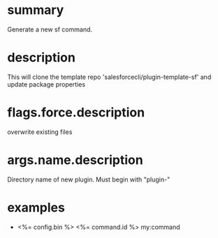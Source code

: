 # summary

Generate a new sf command.

# description

This will clone the template repo 'salesforcecli/plugin-template-sf' and update package properties

# flags.force.description

overwrite existing files

# args.name.description

Directory name of new plugin. Must begin with "plugin-"

# examples

- <%= config.bin %> <%= command.id %> my:command
